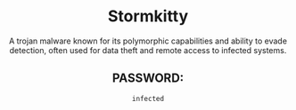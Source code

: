 <div align="center">

# Stormkitty

A trojan malware known for its polymorphic capabilities and ability to evade detection, often used for data theft and remote access to infected systems.

## PASSWORD:

```
infected
```

</div>

